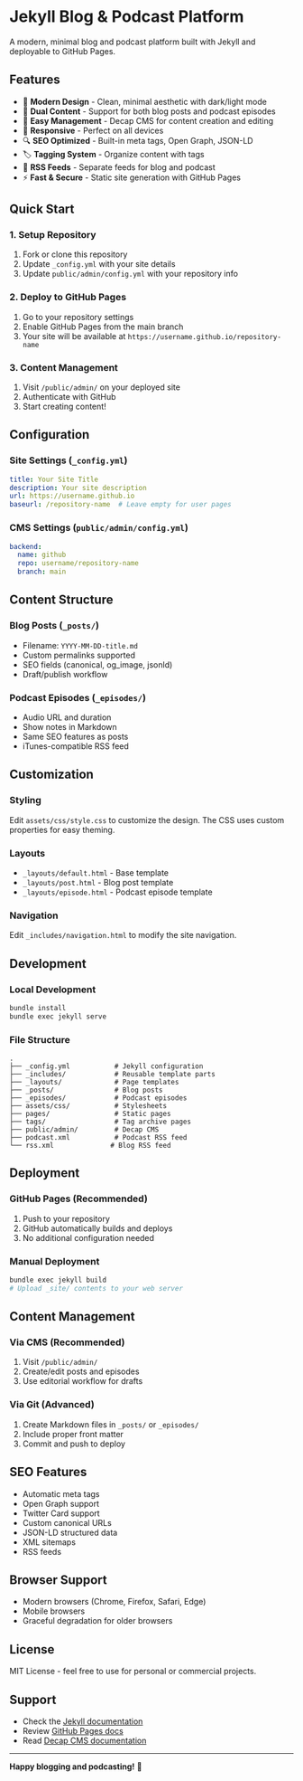 # Jekyll Blog & Podcast Platform

A modern, minimal blog and podcast platform built with Jekyll and deployable to GitHub Pages.

## Features

- 🎨 **Modern Design** - Clean, minimal aesthetic with dark/light mode
- 📝 **Dual Content** - Support for both blog posts and podcast episodes
- 🔧 **Easy Management** - Decap CMS for content creation and editing
- 📱 **Responsive** - Perfect on all devices
- 🔍 **SEO Optimized** - Built-in meta tags, Open Graph, JSON-LD
- 🏷️ **Tagging System** - Organize content with tags
- 📡 **RSS Feeds** - Separate feeds for blog and podcast
- ⚡ **Fast & Secure** - Static site generation with GitHub Pages

## Quick Start

### 1. Setup Repository
1. Fork or clone this repository
2. Update `_config.yml` with your site details
3. Update `public/admin/config.yml` with your repository info

### 2. Deploy to GitHub Pages
1. Go to your repository settings
2. Enable GitHub Pages from the main branch
3. Your site will be available at `https://username.github.io/repository-name`

### 3. Content Management
1. Visit `/public/admin/` on your deployed site
2. Authenticate with GitHub
3. Start creating content!

## Configuration

### Site Settings (`_config.yml`)
```yaml
title: Your Site Title
description: Your site description
url: https://username.github.io
baseurl: /repository-name  # Leave empty for user pages
```

### CMS Settings (`public/admin/config.yml`)
```yaml
backend:
  name: github
  repo: username/repository-name
  branch: main
```

## Content Structure

### Blog Posts (`_posts/`)
- Filename: `YYYY-MM-DD-title.md`
- Custom permalinks supported
- SEO fields (canonical, og_image, jsonld)
- Draft/publish workflow

### Podcast Episodes (`_episodes/`)
- Audio URL and duration
- Show notes in Markdown
- Same SEO features as posts
- iTunes-compatible RSS feed

## Customization

### Styling
Edit `assets/css/style.css` to customize the design. The CSS uses custom properties for easy theming.

### Layouts
- `_layouts/default.html` - Base template
- `_layouts/post.html` - Blog post template  
- `_layouts/episode.html` - Podcast episode template

### Navigation
Edit `_includes/navigation.html` to modify the site navigation.

## Development

### Local Development
```bash
bundle install
bundle exec jekyll serve
```

### File Structure
```
.
├── _config.yml           # Jekyll configuration
├── _includes/            # Reusable template parts
├── _layouts/             # Page templates
├── _posts/               # Blog posts
├── _episodes/            # Podcast episodes
├── assets/css/           # Stylesheets
├── pages/                # Static pages
├── tags/                 # Tag archive pages
├── public/admin/         # Decap CMS
├── podcast.xml           # Podcast RSS feed
└── rss.xml              # Blog RSS feed
```

## Deployment

### GitHub Pages (Recommended)
1. Push to your repository
2. GitHub automatically builds and deploys
3. No additional configuration needed

### Manual Deployment
```bash
bundle exec jekyll build
# Upload _site/ contents to your web server
```

## Content Management

### Via CMS (Recommended)
1. Visit `/public/admin/`
2. Create/edit posts and episodes
3. Use editorial workflow for drafts

### Via Git (Advanced)
1. Create Markdown files in `_posts/` or `_episodes/`
2. Include proper front matter
3. Commit and push to deploy

## SEO Features

- Automatic meta tags
- Open Graph support
- Twitter Card support
- Custom canonical URLs
- JSON-LD structured data
- XML sitemaps
- RSS feeds

## Browser Support

- Modern browsers (Chrome, Firefox, Safari, Edge)
- Mobile browsers
- Graceful degradation for older browsers

## License

MIT License - feel free to use for personal or commercial projects.

## Support

- Check the [Jekyll documentation](https://jekyllrb.com/docs/)
- Review [GitHub Pages docs](https://docs.github.com/en/pages)
- Read [Decap CMS documentation](https://decapcms.org/docs/)

---

**Happy blogging and podcasting!** 🎉